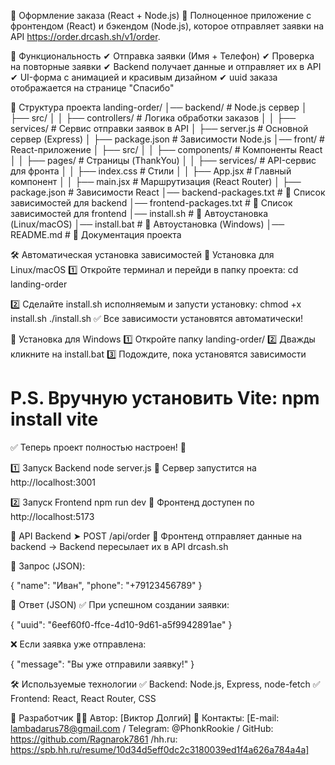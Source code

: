 🛒 Оформление заказа (React + Node.js)
📌 Полноценное приложение с фронтендом (React) и бэкендом (Node.js), которое отправляет заявки на API https://order.drcash.sh/v1/order.

📌 Функциональность
✔ Отправка заявки (Имя + Телефон)
✔ Проверка на повторные заявки
✔ Backend получает данные и отправляет их в API
✔ UI-форма с анимацией и красивым дизайном
✔ uuid заказа отображается на странице "Спасибо"

📂 Структура проекта
landing-order/
│── backend/                # Node.js сервер
│   ├── src/
│   │   ├── controllers/    # Логика обработки заказов
│   │   ├── services/       # Сервис отправки заявок в API
│   ├── server.js           # Основной сервер (Express)
│   ├── package.json        # Зависимости Node.js
│── front/                  # React-приложение
│   ├── src/
│   │   ├── components/     # Компоненты React
│   │   ├── pages/          # Страницы (ThankYou)
│   │   ├── services/       # API-сервис для фронта
│   │   ├── index.css       # Стили
│   │   ├── App.jsx         # Главный компонент
│   │   ├── main.jsx        # Маршрутизация (React Router)
│   ├── package.json        # Зависимости React
│── backend-packages.txt     # 📌 Список зависимостей для backend
│── frontend-packages.txt    # 📌 Список зависимостей для frontend
│── install.sh               # 📌 Автоустановка (Linux/macOS)
│── install.bat              # 📌 Автоустановка (Windows)
│── README.md                # 📌 Документация проекта


🛠 Автоматическая установка зависимостей
🔹 Установка для Linux/macOS
1️⃣ Откройте терминал и перейди в папку проекта:
    cd landing-order

2️⃣ Сделайте install.sh исполняемым и запусти установку:
chmod +x install.sh
./install.sh
✅ Все зависимости установятся автоматически!

🔹 Установка для Windows
1️⃣ Откройте папку landing-order/
2️⃣ Дважды кликните на install.bat
3️⃣ Подождите, пока установятся зависимости

 # P.S. Вручную установить Vite: npm install vite
✅ Теперь проект полностью настроен! 🚀

1️⃣ Запуск Backend
   node server.js
📌 Сервер запустится на http://localhost:3001

2️⃣ Запуск Frontend
   npm run dev
📌 Фронтенд доступен по http://localhost:5173


📡 API Backend
➤ POST /api/order
📌 Фронтенд отправляет данные на backend → Backend пересылает их в API drcash.sh

📌 Запрос (JSON):

{
    "name": "Иван",
    "phone": "+79123456789"
}

📌 Ответ (JSON)
✅ При успешном создании заявки:

{
    "uuid": "6eef60f0-ffce-4d10-9d61-a5f9942891ae"
}

❌ Если заявка уже отправлена:

{
    "message": "Вы уже отправили заявку!"
}

🛠 Используемые технологии
✅ Backend: Node.js, Express, node-fetch
✅ Frontend: React, React Router, CSS

📌 Разработчик
👨‍💻 Автор: [Виктор Долгий]
📧 Контакты: [E-mail: lambadarus78@gmail.com / Telegram: @PhonkRookie / GitHub: https://github.com/Ragnarok7861 /hh.ru: https://spb.hh.ru/resume/10d34d5eff0dc2c3180039ed1f4a626a784a4a]

